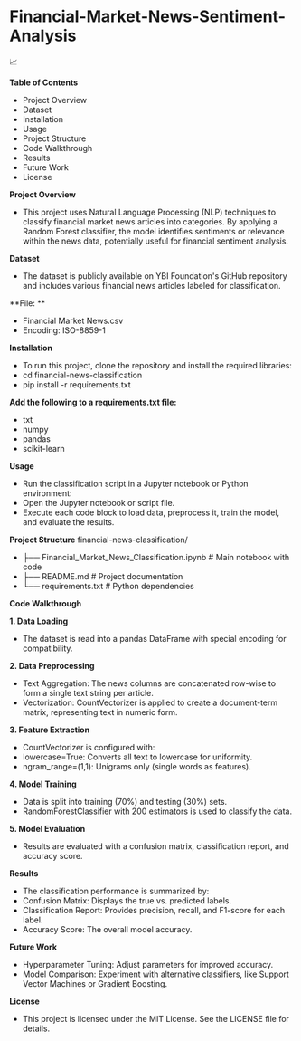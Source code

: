 # Financial-Market-News-Sentiment-Analysis
📈

**Table of Contents**
- Project Overview
- Dataset
- Installation
- Usage
- Project Structure
- Code Walkthrough
- Results
- Future Work
- License
  
**Project Overview**
- This project uses Natural Language Processing (NLP) techniques to classify financial market news articles into categories. By applying a Random Forest classifier, the model identifies sentiments or relevance within the news data, potentially useful for financial sentiment analysis.

**Dataset**
- The dataset is publicly available on YBI Foundation's GitHub repository and includes various financial news articles labeled for classification.

**File: **
- Financial Market News.csv
- Encoding: ISO-8859-1
  
**Installation**
- To run this project, clone the repository and install the required libraries:
- cd financial-news-classification
- pip install -r requirements.txt

**Add the following to a requirements.txt file:**
- txt
- numpy
- pandas
- scikit-learn
  
**Usage**
- Run the classification script in a Jupyter notebook or Python environment:
- Open the Jupyter notebook or script file.
- Execute each code block to load data, preprocess it, train the model, and evaluate the results.

**Project Structure**
financial-news-classification/
- ├── Financial_Market_News_Classification.ipynb   # Main notebook with code
- ├── README.md                                    # Project documentation
- └── requirements.txt                             # Python dependencies
  
**Code Walkthrough**

**1. Data Loading**
- The dataset is read into a pandas DataFrame with special encoding for compatibility.
  
**2. Data Preprocessing**
- Text Aggregation: The news columns are concatenated row-wise to form a single text string per article.
- Vectorization: CountVectorizer is applied to create a document-term matrix, representing text in numeric form.
  
**3. Feature Extraction**
- CountVectorizer is configured with:
- lowercase=True: Converts all text to lowercase for uniformity.
- ngram_range=(1,1): Unigrams only (single words as features).
  
**4. Model Training**
- Data is split into training (70%) and testing (30%) sets.
- RandomForestClassifier with 200 estimators is used to classify the data.
  
**5. Model Evaluation**
- Results are evaluated with a confusion matrix, classification report, and accuracy score.
  
**Results**
- The classification performance is summarized by:
- Confusion Matrix: Displays the true vs. predicted labels.
- Classification Report: Provides precision, recall, and F1-score for each label.
- Accuracy Score: The overall model accuracy.
  
**Future Work**
- Hyperparameter Tuning: Adjust parameters for improved accuracy.
- Model Comparison: Experiment with alternative classifiers, like Support Vector Machines or Gradient Boosting.
  
**License**
- This project is licensed under the MIT License. See the LICENSE file for details.

